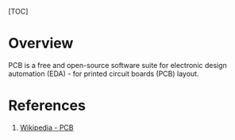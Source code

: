 [TOC]

# Overview
PCB is a free and open-source software suite for electronic design automation (EDA) - for printed circuit boards (PCB) layout.

# References
1. [Wikipedia - PCB][1]

[1]: https://en.wikipedia.org/wiki/PCB_(software) "Wikipedia - PCB"
